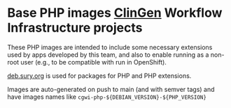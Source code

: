 # Base PHP images [ClinGen](clinicalgenome.org) Workflow Infrastructure projects

These PHP images are intended to include some necessary extensions used by apps developed by this team,
and also to enable running as a non-root user (e.g., to be compatible with run in OpenShift).

[deb.sury.org](https://deb.sury.org) is used for packages for PHP and PHP extensions.

Images are auto-generated on push to main (and with semver tags) and have images names like
`cgwi-php-${DEBIAN_VERSION}-${PHP_VERSION}`